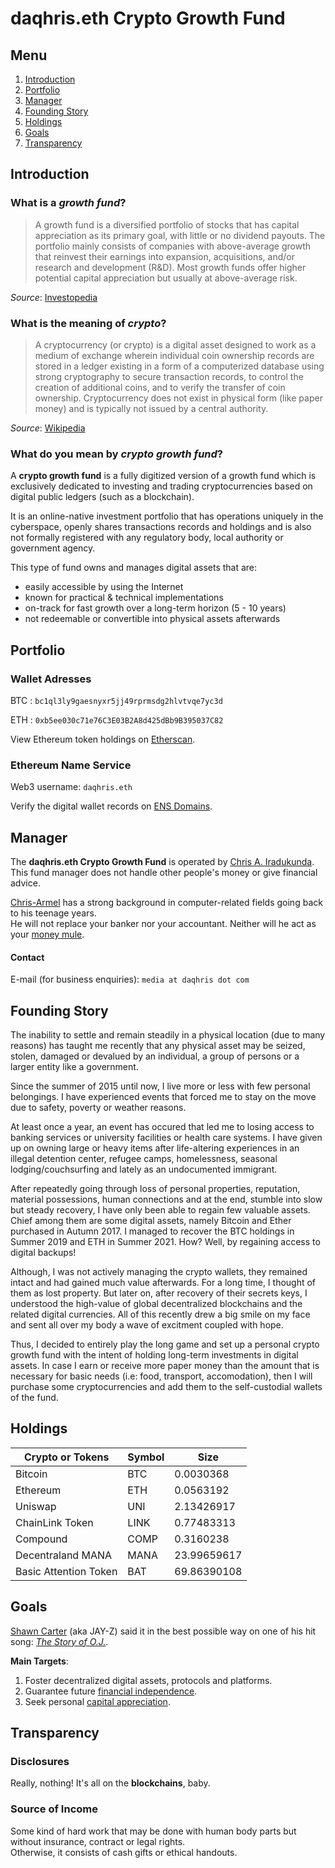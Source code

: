 # daqhris.eth Crypto Growth Fund  

## Menu  

1. [Introduction](https://daqhris.com/crypto-growth-fund/#introduction)  
2. [Portfolio](https://daqhris.com/crypto-growth-fund/#portfolio)  
3. [Manager](https://daqhris.com/crypto-growth-fund/#manager)  
4. [Founding Story](https://daqhris.com/crypto-growth-fund/#founding-story)  
5. [Holdings](https://daqhris.com/crypto-growth-fund/#holdings)  
6. [Goals](https://daqhris.com/crypto-growth-fund/#goals)  
7. [Transparency](https://daqhris.com/crypto-growth-fund/#transparency)

## Introduction 

### What is a *growth fund*?  
> A growth fund is a diversified portfolio of stocks that has capital appreciation as its primary goal, 
> with little or no dividend payouts. 
> The portfolio mainly consists of companies with above-average growth that 
> reinvest their earnings into expansion, acquisitions, and/or research and development (R&D). 
> Most growth funds offer higher potential capital appreciation but usually at above-average risk.   
  
*Source*: [Investopedia](https://www.investopedia.com/terms/g/growthfund.asp)  

### What is the meaning of *crypto*?  
> A cryptocurrency (or crypto) is a digital asset designed to work as a medium of exchange 
> wherein individual coin ownership records are stored in a ledger existing in a form of a computerized database using strong cryptography to secure transaction records, 
> to control the creation of additional coins, and to verify the transfer of coin ownership. 
> Cryptocurrency does not exist in physical form (like paper money) and is typically not issued by a central authority.  

*Source*: [Wikipedia](https://en.wikipedia.org/wiki/Cryptocurrency)  

### What do you mean by *crypto growth fund*? 
A **crypto growth fund** is a fully digitized version of a growth fund which is exclusively dedicated to investing and trading cryptocurrencies 
based on digital public ledgers (such as a blockchain).  

It is an online-native investment portfolio that has operations uniquely in the cyberspace, openly shares transactions records and holdings 
and is also not formally registered with any regulatory body, local authority or government agency. 

This type of fund owns and manages digital assets that are:
- easily accessible by using the Internet  
- known for practical & technical implementations  
- on-track for fast growth over a long-term horizon (5 - 10 years) 
- not redeemable or convertible into physical assets afterwards

## Portfolio  

### Wallet Adresses 
BTC : `bc1ql3ly9gaesnyxr5jj49rprmsdg2hlvtvqe7yc3d`

ETH : `0xb5ee030c71e76C3E03B2A8d425dBb9B395037C82`  

View Ethereum token holdings on [Etherscan](https://etherscan.io/tokenholdings?a=0xb5ee030c71e76c3e03b2a8d425dbb9b395037c82).   

### Ethereum Name Service  
Web3 username: `daqhris.eth`  

Verify the digital wallet records on [ENS Domains](https://app.ens.domains/name/daqhris.eth).

## Manager  
The **daqhris.eth Crypto Growth Fund** is operated by [Chris A. Iradukunda](https://daqhris.com).  
This fund manager does not handle other people's money or give financial advice.  

[Chris-Armel](https://daqhris.com/about) has a strong background in computer-related fields going back to his teenage years.  
He will not replace your banker nor your accountant. Neither will he act as your [money mule](https://www.fbi.gov/scams-and-safety/common-scams-and-crimes/money-mules).

#### Contact 
E-mail (for business enquiries): `media at daqhris dot com` 

## Founding Story  
The inability to settle and remain steadily in a physical location (due to many reasons) has taught me recently that 
any physical asset may be seized, stolen, damaged or devalued by an individual, a group of persons or a larger entity like a government.  

Since the summer of 2015 until now, I live more or less with few personal belongings. 
I have experienced events that forced me to stay on the move due to safety, poverty or weather reasons.

At least once a year, an event has occured that led me to losing access to banking services or university facilities or health care systems. 
I have given up on owning large or heavy items after life-altering experiences in an illegal detention center, refugee camps, homelessness, seasonal lodging/couchsurfing and lately as an undocumented immigrant. 

After repeatedly going through loss of personal properties, reputation, material possessions, human connections and at the end, stumble into slow but steady recovery, I have only been able to regain few valuable assets. 
Chief among them are some digital assets, namely Bitcoin and Ether purchased in Autumn 2017. 
I managed to recover the BTC holdings in Summer 2019 and ETH in Summer 2021. 
How? Well, by regaining access to digital backups!  

Although, I was not actively managing the crypto wallets, they remained intact and had gained much value afterwards. 
For a long time, I thought of them as lost property. But later on, after recovery of their secrets keys, I understood the high-value of global decentralized blockchains and the related digital currencies. 
All of this recently drew a big smile on my face and sent all over my body a wave of excitment coupled with hope. 

Thus, I decided to entirely play the long game and set up a personal crypto growth fund with the intent of holding long-term investments in digital assets. 
In case I earn or receive more paper money than the amount that is necessary for basic needs (i.e: food, transport, accomodation), then I will purchase some cryptocurrencies and add them to the self-custodial wallets of the fund. 

## Holdings  

Crypto or Tokens | Symbol | Size 
---------------- | ------ | ---- 
Bitcoin | BTC | 0.0030368 
Ethereum | ETH | 0.0563192 
Uniswap | UNI | 2.13426917 
ChainLink Token | LINK | 0.77483313 
Compound | COMP | 0.3160238 
Decentraland MANA | MANA | 23.99659617 
Basic Attention Token | BAT | 69.86390108 

## Goals  
[Shawn Carter](https://twitter.com/sc) (aka JAY-Z) said it in the best possible way on one of his hit song: [*The Story of O.J.*](https://www.youtube.com/watch?v=RM7lw0Ovzq0).   

**Main Targets**: 
1. Foster decentralized digital assets, protocols and platforms.  
2. Guarantee future [financial independence](https://en.wikipedia.org/wiki/Financial_independence).   
3. Seek personal [capital appreciation](https://www.investopedia.com/terms/c/capitalappreciation.asp).  

## Transparency
### Disclosures 
Really, nothing! It's all on the **blockchains**, baby.   

### Source of Income  
Some kind of hard work that may be done with human body parts but without insurance, contract or legal rights.  
Otherwise, it consists of cash gifts or ethical handouts. 







